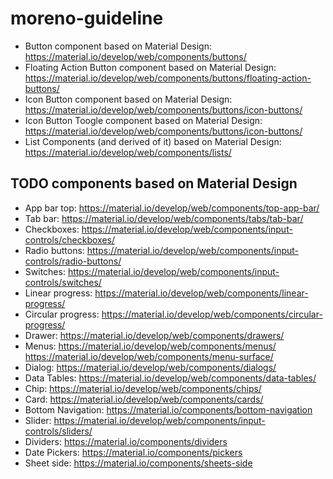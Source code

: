 # moreno-guideline

- Button component based on Material Design: https://material.io/develop/web/components/buttons/
- Floating Action Button component based on Material Design: https://material.io/develop/web/components/buttons/floating-action-buttons/
- Icon Button component based on Material Design: https://material.io/develop/web/components/buttons/icon-buttons/
- Icon Button Toogle component based on Material Design: https://material.io/develop/web/components/buttons/icon-buttons/
- List Components (and derived of it) based on Material Design: https://material.io/develop/web/components/lists/

## TODO components based on Material Design

- App bar top: https://material.io/develop/web/components/top-app-bar/
- Tab bar: https://material.io/develop/web/components/tabs/tab-bar/
- Checkboxes: https://material.io/develop/web/components/input-controls/checkboxes/
- Radio buttons: https://material.io/develop/web/components/input-controls/radio-buttons/
- Switches: https://material.io/develop/web/components/input-controls/switches/
- Linear progress: https://material.io/develop/web/components/linear-progress/
- Circular progress: https://material.io/develop/web/components/circular-progress/
- Drawer: https://material.io/develop/web/components/drawers/
- Menus: https://material.io/develop/web/components/menus/
         https://material.io/develop/web/components/menu-surface/
- Dialog: https://material.io/develop/web/components/dialogs/
- Data Tables: https://material.io/develop/web/components/data-tables/
- Chip: https://material.io/develop/web/components/chips/
- Card: https://material.io/develop/web/components/cards/
- Bottom Navigation: https://material.io/components/bottom-navigation
- Slider: https://material.io/develop/web/components/input-controls/sliders/
- Dividers: https://material.io/components/dividers
- Date Pickers: https://material.io/components/pickers
- Sheet side: https://material.io/components/sheets-side
